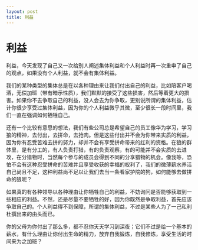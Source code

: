 ```yaml
---
layout: post
title: 利益 
---
```


# 利益

利益，今天发现了自己又一次给别人阐述集体利益和个人利益时再一次重申了自己的观点，如果没有个人利益，就不会有集体利益。

我们的某种类型的集体总是在以各种理由来让我们付出自己的利益，比如陪客户喝酒，无偿加班（带有暗示性质），我们默默的接受了这些损害，然后等着更大的损害。如果你不去争取自己的利益，没人会去为你争取，更别说所谓的集体利益，估计你很少享受过集体利益，因为你的个人利益微乎其微，至少很长一段时间里，我们一直在强调如何牺牲自己。

还有一个比较有意思的想法，我们有些公司总是希望自己的员工像华为学习，学习狼的精神，去付出，去拼命，去抢肉。但是这些付出并不会为你带来实质的利益，因为你有忍受苦难去拼的努力，却并不会有享受拼命带来的红利的资格。在狼的群体里，是有分工的，有人负责打猎，有的负责观察，有的可能并不会实质的去进攻，在分猎物时，当然每个参与的成员会得到不同的分享猎物的机会。像我等，恐怕不会有这种忍受拼命的苦难并且享受收获的幸福的权利了，我们的微薄薪水养活自己尚且不足，这种利益尚不足以让我们去当一条看家护院的狗，如何能够去做拼命的狼呢？

如果真的有各种领导以各种理由让你牺牲自己的利益，不妨询问是否能够获取到一些相应的利益。不然，还是尽量不要牺牲的好，因为你既然是争取利益，首先应该争取自己的。个人利益得不到保障，所谓的集体利益，不过是某些人为了一己私利杜撰出来的由头而已。 

你的父母为你付出了那么多，都不忍你天天学习到深夜；它们不过是给一个基本的薪水，有什么理由让你付出生命的精力，放弃自我锻炼，自我修炼，享受生活的时间来为之加班？ 